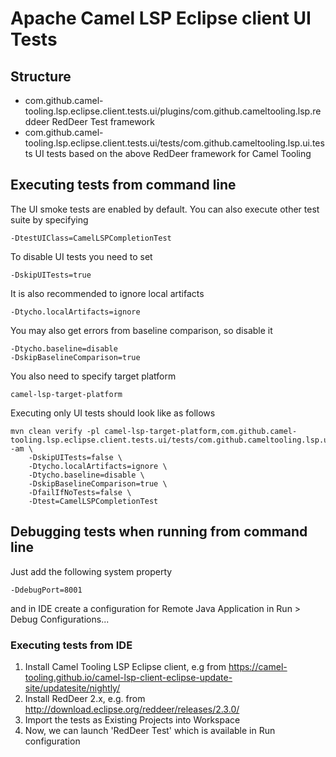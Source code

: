 # Apache Camel LSP Eclipse client UI Tests

## Structure

 - com.github.camel-tooling.lsp.eclipse.client.tests.ui/plugins/com.github.cameltooling.lsp.reddeer
   RedDeer Test framework
 - com.github.camel-tooling.lsp.eclipse.client.tests.ui/tests/com.github.cameltooling.lsp.ui.tests
   UI tests based on the above RedDeer framework for Camel Tooling

## Executing tests from command line

The UI smoke tests are enabled by default. You can also execute other test suite by specifying

    -DtestUIClass=CamelLSPCompletionTest

To disable UI tests you need to set

    -DskipUITests=true

It is also recommended to ignore local artifacts

    -Dtycho.localArtifacts=ignore

You may also get errors from baseline comparison, so disable it

    -Dtycho.baseline=disable
    -DskipBaselineComparison=true

You also need to specify target platform

    camel-lsp-target-platform

Executing only UI tests should look like as follows

    mvn clean verify -pl camel-lsp-target-platform,com.github.camel-tooling.lsp.eclipse.client.tests.ui/tests/com.github.cameltooling.lsp.ui.tests -am \
    	-DskipUITests=false \
    	-Dtycho.localArtifacts=ignore \
    	-Dtycho.baseline=disable \
    	-DskipBaselineComparison=true \
    	-DfailIfNoTests=false \
    	-Dtest=CamelLSPCompletionTest

## Debugging tests when running from command line

Just add the following system property

    -DdebugPort=8001

and in IDE create a configuration for Remote Java Application in Run > Debug Configurations...

### Executing tests from IDE

1. Install Camel Tooling LSP Eclipse client, e.g from https://camel-tooling.github.io/camel-lsp-client-eclipse-update-site/updatesite/nightly/
2. Install RedDeer 2.x, e.g. from http://download.eclipse.org/reddeer/releases/2.3.0/
3. Import the tests as Existing Projects into Workspace
4. Now, we can launch 'RedDeer Test' which is available in Run configuration
